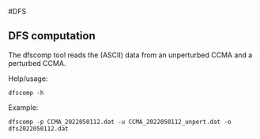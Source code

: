 #DFS

## DFS computation
The dfscomp tool reads the (ASCII) data from an unperturbed CCMA and a perturbed CCMA.

Help/usage:
```
dfscomp -h
```

Example:
```
dfscomp -p CCMA_2022050112.dat -u CCMA_2022050112_unpert.dat -o dfs2022050112.dat
```

